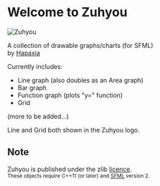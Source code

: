 # Welcome to Zuhyou

![Zuhyou](https://i.imgur.com/VyCCA1b.png)

A collection of drawable graphs/charts (for SFML)  
by [Hapaxia](http://github.com/Hapaxia)

Currently includes:
- Line graph (also doubles as an Area graph)
- Bar graph
- Function graph (plots "y=" function)
- Grid

(more to be added...)

Line and Grid both shown in the Zuhyou logo.

## Note
Zuhyou is published under the zlib [licence][Licence].  
<sup>
These objects require C++11 (or later) and [SFML] version 2.  



[SFML]: http://sfml-dev.org
[Licence]: https://github.com/Hapaxia/Zuhyou/blob/master/licence.txt
